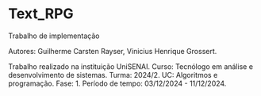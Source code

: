 # Text_RPG
Trabalho de implementação

Autores: 
        Guilherme Carsten Rayser,
        Vinicius Henrique Grossert.

Trabalho realizado na instituição UniSENAI.
Curso: Tecnólogo em análise e desenvolvimento de sistemas.
Turma: 2024/2.
UC: Algoritmos e programação.
Fase: 1.
Período de tempo: 03/12/2024 - 11/12/2024.
